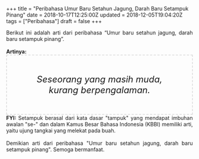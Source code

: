 +++
title = "Peribahasa Umur Baru Setahun Jagung, Darah Baru Setampuk Pinang"
date = 2018-10-17T12:25:00Z
updated = 2018-12-05T19:04:20Z
tags = ["Peribahasa"]
draft = false
+++

<div dir="ltr" style="text-align: left;" trbidi="on"><div style="text-align: justify;">Berikut ini adalah arti dari peribahasa “Umur baru setahun jagung, darah baru setampuk pinang”.</div><br /><div style="text-align: justify;"><b>Artinya:</b></div><div style="border: 2px dashed #ddd; font-size: 24px; height: auto; margin: 0 auto; padding: 50px; text-align: center; width: auto;"><i>Seseorang yang masih muda, kurang berpengalaman.</i></div><div style="text-align: justify;"><b>FYI: </b>Setampuk berasal dari kata dasar "tampuk" yang mendapat imbuhan awalan "se-" dan dalam Kamus Besar Bahasa Indonesia (KBBI) memiliki arti, yaitu ujung tangkai yang melekat pada buah.<br /><br /></div><div style="text-align: justify;">Demikian arti dari peribahasa "Umur baru setahun jagung, darah baru setampuk pinang". Semoga bermanfaat.</div></div>
